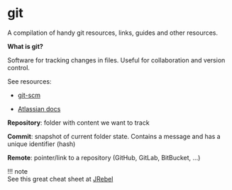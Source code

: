 # git

A compilation of handy git resources, links, guides and other resources. 

__What is git?__

Software for tracking changes in files. Useful for collaboration and version control.

See resources:

* [git-scm](https://git-scm.com/book/en/v2/Getting-Started-What-is-Git%3F)

* [Atlassian docs](https://www.atlassian.com/git/tutorials/what-is-git)

__Repository__: folder with content we want to track 

__Commit__: snapshot of current folder state. Contains a message and has a unique identifier (hash)

__Remote__: pointer/link to a repository (GitHub, GitLab, BitBucket, ...)



!!! note    
    See this great cheat sheet at [JRebel](https://www.jrebel.com/system/files/git-cheat-sheet.pdf)



